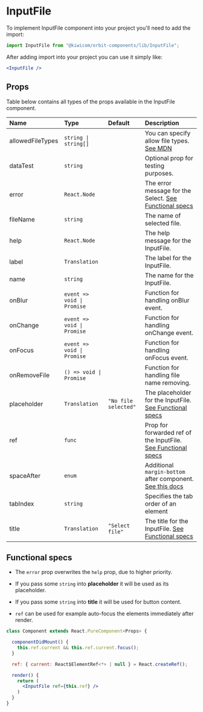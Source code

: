 # InputFile
To implement InputFile component into your project you'll need to add the import:
```jsx
import InputFile from "@kiwicom/orbit-components/lib/InputFile";
```
After adding import into your project you can use it simply like:
```jsx
<InputFile />
```
## Props
Table below contains all types of the props available in the InputFile component.

| Name                | Type                        | Default              | Description                      |
| :------------------ | :-------------------------- | :------------------- | :------------------------------- |
| allowedFileTypes    | `string \| string[]`        |                      | You can specify allow file types. [See MDN](https://developer.mozilla.org/en-US/docs/Web/HTML/Element/input/file#Unique_file_type_specifiers)
| dataTest            | `string`                    |                      | Optional prop for testing purposes.
| error               | `React.Node`                |                      | The error message for the Select. [See Functional specs](#functional-specs)
| fileName            | `string`                    |                      | The name of selected file.
| help                | `React.Node`                |                      | The help message for the InputFile.
| label               | `Translation`               |                      | The label for the InputFile.
| name                | `string`                    |                      | The name for the InputFile.
| onBlur              | `event => void \| Promise`  |                      | Function for handling onBlur event.
| onChange            | `event => void \| Promise`  |                      | Function for handling onChange event.
| onFocus             | `event => void \| Promise`  |                      | Function for handling onFocus event.
| onRemoveFile        | `() => void \| Promise`     |                      | Function for handling file name removing.
| placeholder         | `Translation`               | `"No file selected"` | The placeholder for the InputFile. [See Functional specs](#functional-specs)
| ref                 | `func`                      |                      | Prop for forwarded ref of the InputFile. [See Functional specs](#functional-specs)
| spaceAfter          | `enum`                      |                      | Additional `margin-bottom` after component. [See this docs](https://github.com/kiwicom/orbit-components/tree/master/src/common/getSpacingToken)
| tabIndex            | `string`                    |                      | Specifies the tab order of an element
| title               | `Translation`               | `"Select file"`      | The title for the InputFile. [See Functional specs](#functional-specs)

## Functional specs
* The `error` prop overwrites the `help` prop, due to higher priority.

* If you pass some `string` into **placeholder** it will be used as its placeholder.

* If you pass some `string` into **title** it will be used for button content.

* `ref` can be used for example auto-focus the elements immediately after render.
```jsx
class Component extends React.PureComponent<Props> {

  componentDidMount() {
    this.ref.current && this.ref.current.focus();
  }

  ref: { current: React$ElementRef<*> | null } = React.createRef();

  render() {
    return (
      <InputFile ref={this.ref} />
    )
  }
}
```
